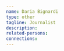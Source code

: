 ```yaml
---
name: Daria Bignardi
type: other
tagline: Journalist
description:
related-persons:
connections:
---
```

